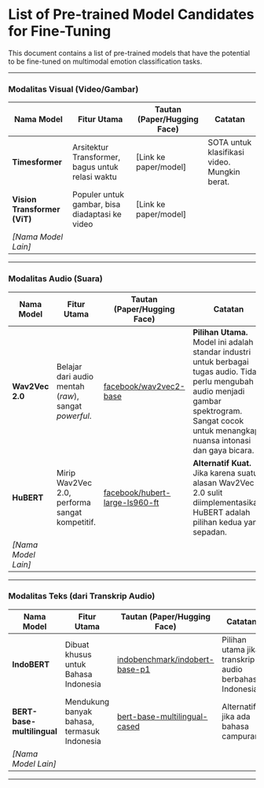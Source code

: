 # List of Pre-trained Model Candidates for Fine-Tuning

This document contains a list of pre-trained models that have the potential to be fine-tuned on multimodal emotion classification tasks.

---

### Modalitas Visual (Video/Gambar)

| Nama Model          | Fitur Utama                                      | Tautan (Paper/Hugging Face)      | Catatan                                      |
| ------------------- | ------------------------------------------------ | -------------------------------- | -------------------------------------------- |
| **Timesformer** | Arsitektur Transformer, bagus untuk relasi waktu | [Link ke paper/model]            | SOTA untuk klasifikasi video. Mungkin berat. |
| **Vision Transformer (ViT)** | Populer untuk gambar, bisa diadaptasi ke video | [Link ke paper/model]            |                                              |
| *[Nama Model Lain]* |                                                  |                                  |                                              |


---

### Modalitas Audio (Suara)

| Nama Model          | Fitur Utama                                         | Tautan (Paper/Hugging Face) | Catatan                                                     |
| ------------------- | --------------------------------------------------- | --------------------------- | ----------------------------------------------------------- |
| **Wav2Vec 2.0** | Belajar dari audio mentah (*raw*), sangat *powerful*. | [facebook/wav2vec2-base](https://huggingface.co/facebook/wav2vec2-base) | **Pilihan Utama.** Model ini adalah standar industri untuk berbagai tugas audio. Tidak perlu mengubah audio menjadi gambar spektrogram. Sangat cocok untuk menangkap nuansa intonasi dan gaya bicara. |
| **HuBERT** | Mirip Wav2Vec 2.0, performa sangat kompetitif.      | [facebook/hubert-large-ls960-ft](https://huggingface.co/facebook/hubert-large-ls960-ft) | **Alternatif Kuat.** Jika karena suatu alasan Wav2Vec 2.0 sulit diimplementasikan, HuBERT adalah pilihan kedua yang sepadan. |
| *[Nama Model Lain]* |                                                     |                             |                                                             |


---

### Modalitas Teks (dari Transkrip Audio)

| Nama Model          | Fitur Utama                                       | Tautan (Paper/Hugging Face) | Catatan                                      |
| ------------------- | ------------------------------------------------- | --------------------------- | -------------------------------------------- |
| **IndoBERT** | Dibuat khusus untuk Bahasa Indonesia              | [indobenchmark/indobert-base-p1](https://huggingface.co/indobenchmark/indobert-base-p1) | Pilihan utama jika transkrip audio berbahasa Indonesia. |
| **BERT-base-multilingual** | Mendukung banyak bahasa, termasuk Indonesia | [bert-base-multilingual-cased](https://huggingface.co/bert-base-multilingual-cased) | Alternatif jika ada bahasa campuran.         |
| *[Nama Model Lain]* |                                                   |                             |                                              |

---
